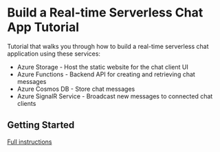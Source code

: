 # Build a Real-time Serverless Chat App Tutorial

Tutorial that walks you through how to build a real-time serverless chat application using these services:

* Azure Storage - Host the static website for the chat client UI
* Azure Functions - Backend API for creating and retrieving chat messages
* Azure Cosmos DB - Store chat messages
* Azure SignalR Service - Broadcast new messages to connected chat clients


## Getting Started

[Full instructions](lab-instructions.md)
